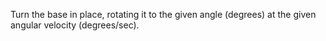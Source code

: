 Turn the base in place, rotating it to the given angle (degrees) at the given angular velocity (degrees/sec).
